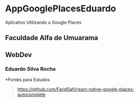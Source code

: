 # AppGooglePlacesEduardo
Aplicativo Utilizando o Google Places

## Faculdade Alfa de Umuarama
## WebDev

### Eduardo Silva Rocha


*Fontes para Estudos
> https://github.com/FaridSafi/react-native-google-places-autocomplete
